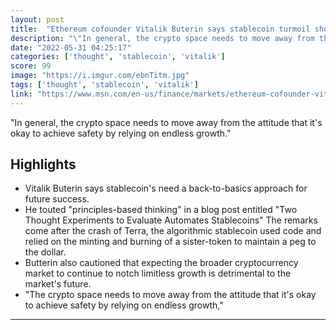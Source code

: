 ```yaml
---
layout: post
title:  "Ethereum cofounder Vitalik Buterin says stablecoin turmoil should push investors back to 'principles-based thinking' and not rely on endless growth"
description: "\"In general, the crypto space needs to move away from the attitude that it's okay to achieve safety by relying on endless growth.\""
date: "2022-05-31 04:25:17"
categories: ['thought', 'stablecoin', 'vitalik']
score: 99
image: "https://i.imgur.com/ebnTitm.jpg"
tags: ['thought', 'stablecoin', 'vitalik']
link: "https://www.msn.com/en-us/finance/markets/ethereum-cofounder-vitalik-buterin-says-stablecoin-turmoil-should-push-investors-back-to-principlesbased-thinking-and-not-rely-on-endless-growth/ar-AAXNLrg?ocid=sapphireappshare"
---
```


\"In general, the crypto space needs to move away from the attitude that it's okay to achieve safety by relying on endless growth.\"

## Highlights

- Vitalik Buterin says stablecoin's need a back-to-basics approach for future success.
- He touted "principles-based thinking" in a blog post entitled "Two Thought Experiments to Evaluate Automates Stablecoins" The remarks come after the crash of Terra, the algorithmic stablecoin used code and relied on the minting and burning of a sister-token to maintain a peg to the dollar.
- Butterin also cautioned that expecting the broader cryptocurrency market to continue to notch limitless growth is detrimental to the market's future.
- "The crypto space needs to move away from the attitude that it's okay to achieve safety by relying on endless growth,"

---

